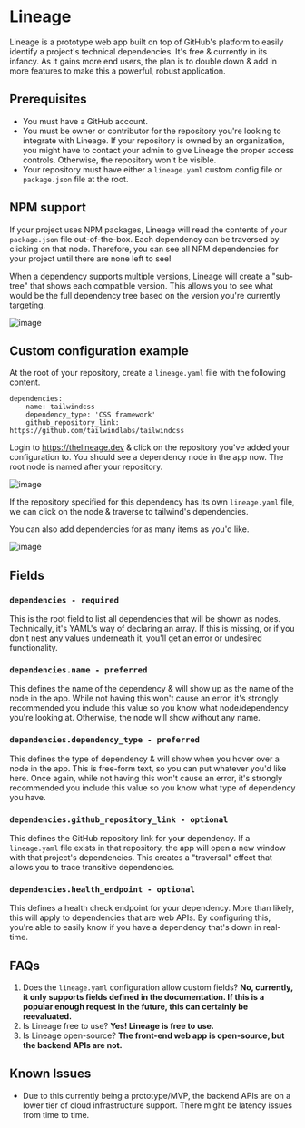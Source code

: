 # Lineage

Lineage is a prototype web app built on top of GitHub's platform to easily identify a project's technical dependencies. It's free & currently in its infancy. As it gains more end users, the plan is to double down & add in more features to make this a powerful, robust application.

## Prerequisites

- You must have a GitHub account.
- You must be owner or contributor for the repository you're looking to integrate with Lineage. If your repository is owned by an organization, you might have to contact your admin to give Lineage the proper access controls. Otherwise, the repository won't be visible.
- Your repository must have either a `lineage.yaml` custom config file or `package.json` file at the root.

## NPM support

If your project uses NPM packages, Lineage will read the contents of your `package.json` file out-of-the-box. Each dependency can be traversed by clicking on that node. Therefore, you can see all NPM dependencies for your project until there are none left to see!

When a dependency supports multiple versions, Lineage will create a "sub-tree" that shows each compatible version. This allows you to see what would be the full dependency tree based on the version you're currently targeting.

![image](https://github.com/trevalexandro/lineage-ui/assets/17580038/3b109a74-26f1-4ed7-a70f-42f2ec87c021)


## Custom configuration example
At the root of your repository, create a `lineage.yaml` file with the following content.
```
dependencies:
  - name: tailwindcss
    dependency_type: 'CSS framework'
    github_repository_link: https://github.com/tailwindlabs/tailwindcss
```
Login to https://thelineage.dev & click on the repository you've added your configuration to. You should see a dependency node in the app now. The root node is named after your repository.

![image](https://github.com/trevalexandro/lineage-ui/assets/17580038/3dbe6ea6-2b79-4553-8619-7b4eb1963841)

If the repository specified for this dependency has its own `lineage.yaml` file, we can click on the node & traverse to tailwind's dependencies.

You can also add dependencies for as many items as you'd like.

![image](https://github.com/trevalexandro/lineage-ui/assets/17580038/6ceb1731-471f-4279-a9bd-0294273054a3) 

## Fields

### `dependencies - required`

This is the root field to list all dependencies that will be shown as nodes. Technically, it's YAML's way of declaring an array. If this is missing, or if you don't nest any values underneath it, you'll get an error or undesired functionality.

### `dependencies.name - preferred`

This defines the name of the dependency & will show up as the name of the node in the app. While not having this won't cause an error, it's strongly recommended you include this value so you know what node/dependency you're looking at. Otherwise, the node will show without any name.

### `dependencies.dependency_type - preferred`

This defines the type of dependency & will show when you hover over a node in the app. This is free-form text, so you can put whatever you'd like here. Once again, while not having this won't cause an error, it's strongly recommended you include this value so you know what type of dependency you have.

### `dependencies.github_repository_link - optional`

This defines the GitHub repository link for your dependency. If a `lineage.yaml` file exists in that repository, the app will open a new window with that project's dependencies. This creates a "traversal" effect that allows you to trace transitive dependencies.

### `dependencies.health_endpoint - optional`

This defines a health check endpoint for your dependency. More than likely, this will apply to dependencies that are web APIs. By configuring this, you're able to easily know if you have a dependency that's down in real-time.

## FAQs

1. Does the `lineage.yaml` configuration allow custom fields? **No, currently, it only supports fields defined in the documentation. If this is a popular enough request in the future, this can certainly be reevaluated.**
2. Is Lineage free to use? **Yes! Lineage is free to use.**
3. Is Lineage open-source? **The front-end web app is open-source, but the backend APIs are not.**

## Known Issues

- Due to this currently being a prototype/MVP, the backend APIs are on a lower tier of cloud infrastructure support. There might be latency issues from time to time.
